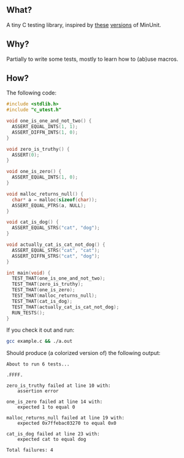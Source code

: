 ## What?

A tiny C testing library, inspired by [these](https://github.com/siu/minunit)
[versions](http://www.jera.com/techinfo/jtns/jtn002.html) of MinUnit.

## Why?

Partially to write some tests, mostly to learn how to (ab)use macros.

## How?

The following code:

```c
#include <stdlib.h>
#include "c_utest.h"

void one_is_one_and_not_two() {
  ASSERT_EQUAL_INTS(1, 1);
  ASSERT_DIFFN_INTS(1, 0);
}

void zero_is_truthy() {
  ASSERT(0);
}

void one_is_zero() {
  ASSERT_EQUAL_INTS(1, 0);
}

void malloc_returns_null() {
  char* a = malloc(sizeof(char));
  ASSERT_EQUAL_PTRS(a, NULL);
}

void cat_is_dog() {
  ASSERT_EQUAL_STRS("cat", "dog");
}

void actually_cat_is_cat_not_dog() {
  ASSERT_EQUAL_STRS("cat", "cat");
  ASSERT_DIFFN_STRS("cat", "dog");
}

int main(void) {
  TEST_THAT(one_is_one_and_not_two);
  TEST_THAT(zero_is_truthy);
  TEST_THAT(one_is_zero);
  TEST_THAT(malloc_returns_null);
  TEST_THAT(cat_is_dog);
  TEST_THAT(actually_cat_is_cat_not_dog);
  RUN_TESTS();
}
```

If you check it out and run:

```bash
gcc example.c && ./a.out
```

Should produce (a colorized version of) the following output:

```
About to run 6 tests...

.FFFF.

zero_is_truthy failed at line 10 with:
	assertion error

one_is_zero failed at line 14 with:
	expected 1 to equal 0

malloc_returns_null failed at line 19 with:
	expected 0x7ffebac03270 to equal 0x0

cat_is_dog failed at line 23 with:
	expected cat to equal dog

Total failures: 4
```
